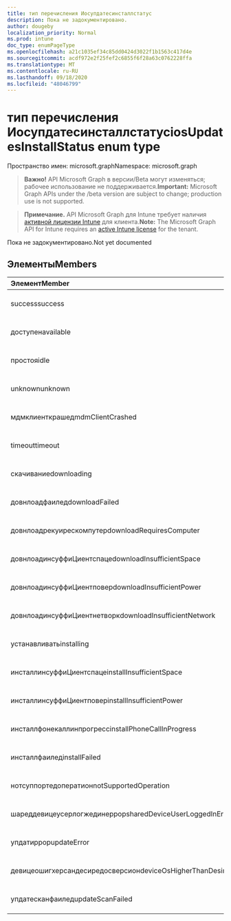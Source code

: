 ```yaml
---
title: тип перечисления Иосупдатесинсталлстатус
description: Пока не задокументировано.
author: dougeby
localization_priority: Normal
ms.prod: intune
doc_type: enumPageType
ms.openlocfilehash: a21c1035ef34c85dd0424d3022f1b1563c417d4e
ms.sourcegitcommit: acdf972e2f25fef2c6855f6f28a63c0762228ffa
ms.translationtype: MT
ms.contentlocale: ru-RU
ms.lasthandoff: 09/18/2020
ms.locfileid: "48046799"
---
```

# <a name="iosupdatesinstallstatus-enum-type"></a><span data-ttu-id="c3ead-103">тип перечисления Иосупдатесинсталлстатус</span><span class="sxs-lookup"><span data-stu-id="c3ead-103">iosUpdatesInstallStatus enum type</span></span>

<span data-ttu-id="c3ead-104">Пространство имен: microsoft.graph</span><span class="sxs-lookup"><span data-stu-id="c3ead-104">Namespace: microsoft.graph</span></span>

> <span data-ttu-id="c3ead-105">**Важно!** API Microsoft Graph в версии/Beta могут изменяться; рабочее использование не поддерживается.</span><span class="sxs-lookup"><span data-stu-id="c3ead-105">**Important:** Microsoft Graph APIs under the /beta version are subject to change; production use is not supported.</span></span>

> <span data-ttu-id="c3ead-106">**Примечание.** API Microsoft Graph для Intune требует наличия [активной лицензии Intune](https://go.microsoft.com/fwlink/?linkid=839381) для клиента.</span><span class="sxs-lookup"><span data-stu-id="c3ead-106">**Note:** The Microsoft Graph API for Intune requires an [active Intune license](https://go.microsoft.com/fwlink/?linkid=839381) for the tenant.</span></span>

<span data-ttu-id="c3ead-107">Пока не задокументировано.</span><span class="sxs-lookup"><span data-stu-id="c3ead-107">Not yet documented</span></span>

## <a name="members"></a><span data-ttu-id="c3ead-108">Элементы</span><span class="sxs-lookup"><span data-stu-id="c3ead-108">Members</span></span>
|<span data-ttu-id="c3ead-109">Элемент</span><span class="sxs-lookup"><span data-stu-id="c3ead-109">Member</span></span>|<span data-ttu-id="c3ead-110">Значение</span><span class="sxs-lookup"><span data-stu-id="c3ead-110">Value</span></span>|<span data-ttu-id="c3ead-111">Описание</span><span class="sxs-lookup"><span data-stu-id="c3ead-111">Description</span></span>|
|:---|:---|:---|
|<span data-ttu-id="c3ead-112">success</span><span class="sxs-lookup"><span data-stu-id="c3ead-112">success</span></span>|<span data-ttu-id="c3ead-113">нуль</span><span class="sxs-lookup"><span data-stu-id="c3ead-113">0</span></span>|<span data-ttu-id="c3ead-114">Пока не задокументировано.</span><span class="sxs-lookup"><span data-stu-id="c3ead-114">Not yet documented</span></span>|
|<span data-ttu-id="c3ead-115">доступен</span><span class="sxs-lookup"><span data-stu-id="c3ead-115">available</span></span>|<span data-ttu-id="c3ead-116">1 </span><span class="sxs-lookup"><span data-stu-id="c3ead-116">1</span></span>|<span data-ttu-id="c3ead-117">Пока не задокументировано.</span><span class="sxs-lookup"><span data-stu-id="c3ead-117">Not yet documented</span></span>|
|<span data-ttu-id="c3ead-118">простоя</span><span class="sxs-lookup"><span data-stu-id="c3ead-118">idle</span></span>|<span data-ttu-id="c3ead-119">2 </span><span class="sxs-lookup"><span data-stu-id="c3ead-119">2</span></span>|<span data-ttu-id="c3ead-120">Пока не задокументировано.</span><span class="sxs-lookup"><span data-stu-id="c3ead-120">Not yet documented</span></span>|
|<span data-ttu-id="c3ead-121">unknown</span><span class="sxs-lookup"><span data-stu-id="c3ead-121">unknown</span></span>|<span data-ttu-id="c3ead-122">4</span><span class="sxs-lookup"><span data-stu-id="c3ead-122">3</span></span>|<span data-ttu-id="c3ead-123">Пока не задокументировано.</span><span class="sxs-lookup"><span data-stu-id="c3ead-123">Not yet documented</span></span>|
|<span data-ttu-id="c3ead-124">мдмклиенткрашед</span><span class="sxs-lookup"><span data-stu-id="c3ead-124">mdmClientCrashed</span></span>|<span data-ttu-id="c3ead-125">— 2016336109</span><span class="sxs-lookup"><span data-stu-id="c3ead-125">-2016336109</span></span>|<span data-ttu-id="c3ead-126">Пока не задокументировано.</span><span class="sxs-lookup"><span data-stu-id="c3ead-126">Not yet documented</span></span>|
|<span data-ttu-id="c3ead-127">timeout</span><span class="sxs-lookup"><span data-stu-id="c3ead-127">timeout</span></span>|<span data-ttu-id="c3ead-128">— 2016333898</span><span class="sxs-lookup"><span data-stu-id="c3ead-128">-2016333898</span></span>|<span data-ttu-id="c3ead-129">Пока не задокументировано.</span><span class="sxs-lookup"><span data-stu-id="c3ead-129">Not yet documented</span></span>|
|<span data-ttu-id="c3ead-130">скачивание</span><span class="sxs-lookup"><span data-stu-id="c3ead-130">downloading</span></span>|<span data-ttu-id="c3ead-131">— 2016330712</span><span class="sxs-lookup"><span data-stu-id="c3ead-131">-2016330712</span></span>|<span data-ttu-id="c3ead-132">Пока не задокументировано.</span><span class="sxs-lookup"><span data-stu-id="c3ead-132">Not yet documented</span></span>|
|<span data-ttu-id="c3ead-133">довнлоадфаилед</span><span class="sxs-lookup"><span data-stu-id="c3ead-133">downloadFailed</span></span>|<span data-ttu-id="c3ead-134">— 2016330711</span><span class="sxs-lookup"><span data-stu-id="c3ead-134">-2016330711</span></span>|<span data-ttu-id="c3ead-135">Пока не задокументировано.</span><span class="sxs-lookup"><span data-stu-id="c3ead-135">Not yet documented</span></span>|
|<span data-ttu-id="c3ead-136">довнлоадрекуирескомпутер</span><span class="sxs-lookup"><span data-stu-id="c3ead-136">downloadRequiresComputer</span></span>|<span data-ttu-id="c3ead-137">— 2016330710</span><span class="sxs-lookup"><span data-stu-id="c3ead-137">-2016330710</span></span>|<span data-ttu-id="c3ead-138">Пока не задокументировано.</span><span class="sxs-lookup"><span data-stu-id="c3ead-138">Not yet documented</span></span>|
|<span data-ttu-id="c3ead-139">довнлоадинсуффиЦиентспаце</span><span class="sxs-lookup"><span data-stu-id="c3ead-139">downloadInsufficientSpace</span></span>|<span data-ttu-id="c3ead-140">— 2016330709</span><span class="sxs-lookup"><span data-stu-id="c3ead-140">-2016330709</span></span>|<span data-ttu-id="c3ead-141">Пока не задокументировано.</span><span class="sxs-lookup"><span data-stu-id="c3ead-141">Not yet documented</span></span>|
|<span data-ttu-id="c3ead-142">довнлоадинсуффиЦиентповер</span><span class="sxs-lookup"><span data-stu-id="c3ead-142">downloadInsufficientPower</span></span>|<span data-ttu-id="c3ead-143">— 2016330708</span><span class="sxs-lookup"><span data-stu-id="c3ead-143">-2016330708</span></span>|<span data-ttu-id="c3ead-144">Пока не задокументировано.</span><span class="sxs-lookup"><span data-stu-id="c3ead-144">Not yet documented</span></span>|
|<span data-ttu-id="c3ead-145">довнлоадинсуффиЦиентнетворк</span><span class="sxs-lookup"><span data-stu-id="c3ead-145">downloadInsufficientNetwork</span></span>|<span data-ttu-id="c3ead-146">— 2016330707</span><span class="sxs-lookup"><span data-stu-id="c3ead-146">-2016330707</span></span>|<span data-ttu-id="c3ead-147">Пока не задокументировано.</span><span class="sxs-lookup"><span data-stu-id="c3ead-147">Not yet documented</span></span>|
|<span data-ttu-id="c3ead-148">устанавливать</span><span class="sxs-lookup"><span data-stu-id="c3ead-148">installing</span></span>|<span data-ttu-id="c3ead-149">— 2016330706</span><span class="sxs-lookup"><span data-stu-id="c3ead-149">-2016330706</span></span>|<span data-ttu-id="c3ead-150">Пока не задокументировано.</span><span class="sxs-lookup"><span data-stu-id="c3ead-150">Not yet documented</span></span>|
|<span data-ttu-id="c3ead-151">инсталлинсуффиЦиентспаце</span><span class="sxs-lookup"><span data-stu-id="c3ead-151">installInsufficientSpace</span></span>|<span data-ttu-id="c3ead-152">— 2016330705</span><span class="sxs-lookup"><span data-stu-id="c3ead-152">-2016330705</span></span>|<span data-ttu-id="c3ead-153">Пока не задокументировано.</span><span class="sxs-lookup"><span data-stu-id="c3ead-153">Not yet documented</span></span>|
|<span data-ttu-id="c3ead-154">инсталлинсуффиЦиентповер</span><span class="sxs-lookup"><span data-stu-id="c3ead-154">installInsufficientPower</span></span>|<span data-ttu-id="c3ead-155">— 2016330704</span><span class="sxs-lookup"><span data-stu-id="c3ead-155">-2016330704</span></span>|<span data-ttu-id="c3ead-156">Пока не задокументировано.</span><span class="sxs-lookup"><span data-stu-id="c3ead-156">Not yet documented</span></span>|
|<span data-ttu-id="c3ead-157">инсталлфонекаллинпрогресс</span><span class="sxs-lookup"><span data-stu-id="c3ead-157">installPhoneCallInProgress</span></span>|<span data-ttu-id="c3ead-158">— 2016330703</span><span class="sxs-lookup"><span data-stu-id="c3ead-158">-2016330703</span></span>|<span data-ttu-id="c3ead-159">Пока не задокументировано.</span><span class="sxs-lookup"><span data-stu-id="c3ead-159">Not yet documented</span></span>|
|<span data-ttu-id="c3ead-160">инсталлфаилед</span><span class="sxs-lookup"><span data-stu-id="c3ead-160">installFailed</span></span>|<span data-ttu-id="c3ead-161">— 2016330702</span><span class="sxs-lookup"><span data-stu-id="c3ead-161">-2016330702</span></span>|<span data-ttu-id="c3ead-162">Пока не задокументировано.</span><span class="sxs-lookup"><span data-stu-id="c3ead-162">Not yet documented</span></span>|
|<span data-ttu-id="c3ead-163">нотсуппортедоператион</span><span class="sxs-lookup"><span data-stu-id="c3ead-163">notSupportedOperation</span></span>|<span data-ttu-id="c3ead-164">— 2016330701</span><span class="sxs-lookup"><span data-stu-id="c3ead-164">-2016330701</span></span>|<span data-ttu-id="c3ead-165">Пока не задокументировано.</span><span class="sxs-lookup"><span data-stu-id="c3ead-165">Not yet documented</span></span>|
|<span data-ttu-id="c3ead-166">шареддевицеусерлогжединеррор</span><span class="sxs-lookup"><span data-stu-id="c3ead-166">sharedDeviceUserLoggedInError</span></span>|<span data-ttu-id="c3ead-167">— 2016330699</span><span class="sxs-lookup"><span data-stu-id="c3ead-167">-2016330699</span></span>|<span data-ttu-id="c3ead-168">Пока не задокументировано.</span><span class="sxs-lookup"><span data-stu-id="c3ead-168">Not yet documented</span></span>|
|<span data-ttu-id="c3ead-169">упдатиррор</span><span class="sxs-lookup"><span data-stu-id="c3ead-169">updateError</span></span>|<span data-ttu-id="c3ead-170">— 2016330697</span><span class="sxs-lookup"><span data-stu-id="c3ead-170">-2016330697</span></span>|<span data-ttu-id="c3ead-171">Пока не задокументировано.</span><span class="sxs-lookup"><span data-stu-id="c3ead-171">Not yet documented</span></span>|
|<span data-ttu-id="c3ead-172">девицеошигхерсандесиредосверсион</span><span class="sxs-lookup"><span data-stu-id="c3ead-172">deviceOsHigherThanDesiredOsVersion</span></span>|<span data-ttu-id="c3ead-173">— 2016330696</span><span class="sxs-lookup"><span data-stu-id="c3ead-173">-2016330696</span></span>|<span data-ttu-id="c3ead-174">Пока не задокументировано.</span><span class="sxs-lookup"><span data-stu-id="c3ead-174">Not yet documented</span></span>|
|<span data-ttu-id="c3ead-175">упдатесканфаилед</span><span class="sxs-lookup"><span data-stu-id="c3ead-175">updateScanFailed</span></span>|<span data-ttu-id="c3ead-176">— 2016324062</span><span class="sxs-lookup"><span data-stu-id="c3ead-176">-2016324062</span></span>|<span data-ttu-id="c3ead-177">Пока не задокументировано.</span><span class="sxs-lookup"><span data-stu-id="c3ead-177">Not yet documented</span></span>|






